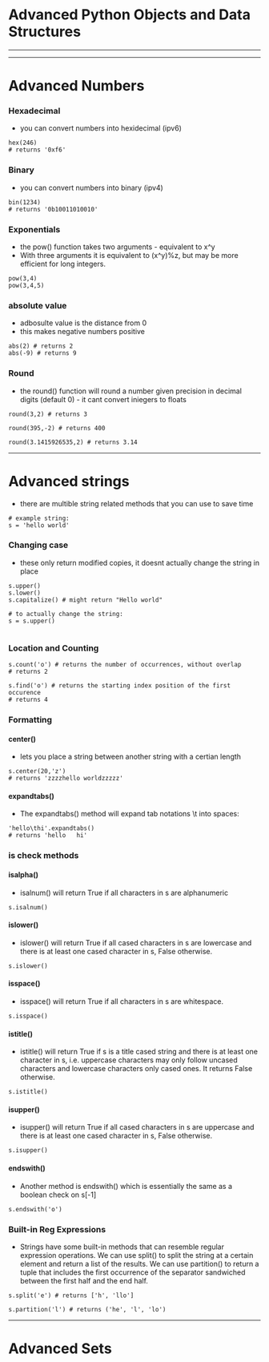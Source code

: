 # Advanced Python Objects and Data Structures
***
***
# Advanced Numbers
### Hexadecimal
* you can convert numbers into hexidecimal (ipv6)
```
hex(246)
# returns '0xf6'
```

### Binary
* you can convert numbers into binary (ipv4)
```
bin(1234)
# returns '0b10011010010'
```
### Exponentials 
* the pow() function takes two arguments - equivalent to x^y
*  With three arguments it is equivalent to (x^y)%z, but may be more efficient for long integers.
```
pow(3,4)
pow(3,4,5)
```

### absolute value
* adbosulte value is the distance from 0
* this makes negative numbers positive
```
abs(2) # returns 2
abs(-9) # returns 9
```
### Round
* the round() function will round a number given precision in decimal digits (default 0) - it cant convert iniegers to floats
```
round(3,2) # returns 3

round(395,-2) # returns 400 

round(3.1415926535,2) # returns 3.14
```

***
# Advanced strings
* there are multible string related methods that you can use to save time
```
# example string: 
s = 'hello world'
```
### Changing case
* these only return modified copies, it doesnt actually change the string in place
```
s.upper()
s.lower()
s.capitalize() # might return "Hello world"

# to actually change the string:
s = s.upper()


```
### Location and Counting
```
s.count('o') # returns the number of occurrences, without overlap
# returns 2

s.find('o') # returns the starting index position of the first occurence
# returns 4
```
### Formatting
#### center()
* lets you place a string between another string with a certian length
```
s.center(20,'z')
# returns 'zzzzhello worldzzzzz'
```
#### expandtabs()
* The expandtabs() method will expand tab notations \t into spaces:
```
'hello\thi'.expandtabs()
# returns 'hello   hi'
```
### is check methods
#### isalpha()
* isalnum() will return True if all characters in s are alphanumeric
```
s.isalnum()
```
#### islower()
* islower() will return True if all cased characters in s are lowercase and there is at least one cased character in s, False otherwise.
```
s.islower()
```
#### isspace()
* isspace() will return True if all characters in s are whitespace.
```
s.isspace()
```
#### istitle()
* istitle() will return True if s is a title cased string and there is at least one character in s, i.e. uppercase characters may only follow uncased characters and lowercase characters only cased ones. It returns False otherwise.
````
s.istitle()
````
#### isupper()
* isupper() will return True if all cased characters in s are uppercase and there is at least one cased character in s, False otherwise.
```
s.isupper()
```
#### endswith()
* Another method is endswith() which is essentially the same as a boolean check on s[-1]
```
s.endswith('o')
```
### Built-in Reg Expressions
* Strings have some built-in methods that can resemble regular expression operations. We can use split() to split the string at a certain element and return a list of the results. We can use partition() to return a tuple that includes the first occurrence of the separator sandwiched between the first half and the end half.
```
s.split('e') # returns ['h', 'llo']

s.partition('l') # returns ('he', 'l', 'lo')
```
***
# Advanced Sets